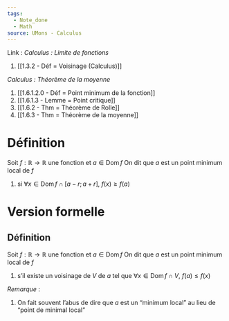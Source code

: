 ```yaml
---
tags:
  - Note_done
  - Math
source: UMons - Calculus
---
```


Link :
_Calculus : Limite de fonctions_
1. [[1.3.2 - Déf = Voisinage (Calculus)]]

_Calculus : Théorème de la moyenne_
1. [[1.6.1.2.0 - Déf = Point minimum de la fonction]]
1. [[1.6.1.3 - Lemme = Point critique]]
2. [[1.6.2 - Thm = Théorème de Rolle]]
3. [[1.6.3 - Thm = Théorème de la moyenne]]

# Définition
Soit $f : \mathbb{R} \to \mathbb{R}$ une fonction et $a \in \operatorname{Dom}f$ 
On dit que $a$ est un point minimum local de $f$ 
1. si $\forall x \in \operatorname{Dom} f \cap [a-r;a+r],\ f(x) \ge f(a)$ 

# Version formelle 
## Définition 
Soit $f : \mathbb{R} \to \mathbb{R}$ une fonction et $a \in \operatorname{Dom}f$ 
On dit que $a$ est un point minimum local de $f$ 
1. s’il existe un voisinage de $V$ de $a$ tel que $\forall x \in \operatorname{Dom} f\cap V,\ f(a) \le f(x)$ 

_Remarque_ :
1. On fait souvent l’abus de dire que $a$ est un “minimum local” au lieu de “point de minimal local” 